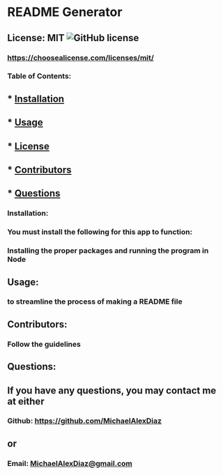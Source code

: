 
  # README Generator
  ## License: MIT  ![GitHub license](https://img.shields.io/github/license/Naereen/StrapDown.js.svg)
  ### https://choosealicense.com/licenses/mit/
  ### Table of Contents:
  ##  * [Installation](#installation)
  ##  * [Usage](#usage)
  ##  * [License](#license)
  ##  * [Contributors](#contributors)
  ##  * [Questions](#questions)
  ### Installation:
  ### You must install the following for this app to function:
  ### Installing the proper packages and running the program in Node
  ## Usage:
  ### to streamline the process of making a README file
  ## Contributors:
  ### Follow the guidelines
  ## Questions:
  ## If you have any questions, you may contact me at either
  ### Github: https://github.com/MichaelAlexDiaz
  ## or
  ### Email: MichaelAlexDiaz@gmail.com
